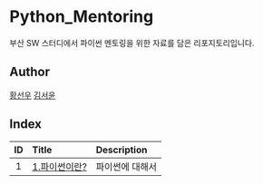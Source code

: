 # Python_Mentoring

부산 SW 스터디에서 파이썬 멘토링을 위한 자료를 담은 리포지토리입니다.

## Author

[황선우](http://github.com/sionhwang)
[김서윤](https://github.com/M0ONLIT)

## Index

|ID|Title|Description|
|:---:|:---|:---|
|1|[1.파이썬이란?](./1.파이썬이란?/README.md)|파이썬에 대해서|
